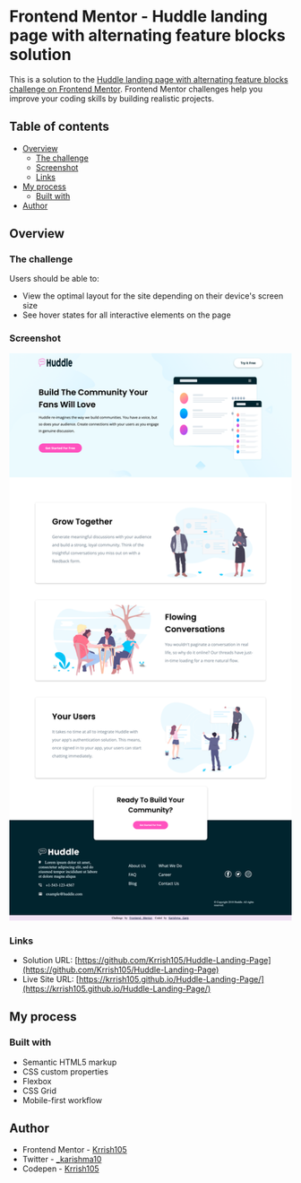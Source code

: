 # Frontend Mentor - Huddle landing page with alternating feature blocks solution

This is a solution to the [Huddle landing page with alternating feature blocks challenge on Frontend Mentor](https://www.frontendmentor.io/challenges/huddle-landing-page-with-alternating-feature-blocks-5ca5f5981e82137ec91a5100). Frontend Mentor challenges help you improve your coding skills by building realistic projects. 

## Table of contents

- [Overview](#overview)
  - [The challenge](#the-challenge)
  - [Screenshot](#screenshot)
  - [Links](#links)
- [My process](#my-process)
  - [Built with](#built-with)
- [Author](#author)

## Overview

### The challenge

Users should be able to:

- View the optimal layout for the site depending on their device's screen size
- See hover states for all interactive elements on the page

### Screenshot

![](./images/screenshot.png)

### Links

- Solution URL: [https://github.com/Krrish105/Huddle-Landing-Page](https://github.com/Krrish105/Huddle-Landing-Page)
- Live Site URL: [https://krrish105.github.io/Huddle-Landing-Page/](https://krrish105.github.io/Huddle-Landing-Page/)

## My process

### Built with

- Semantic HTML5 markup
- CSS custom properties
- Flexbox
- CSS Grid
- Mobile-first workflow

## Author

- Frontend Mentor - [Krrish105](https://www.frontendmentor.io/profile/Krrish105)
- Twitter - [_karishma10](https://twitter.com/_karishma10)
- Codepen - [Krrish105](https://codepen.io/krrish105)
